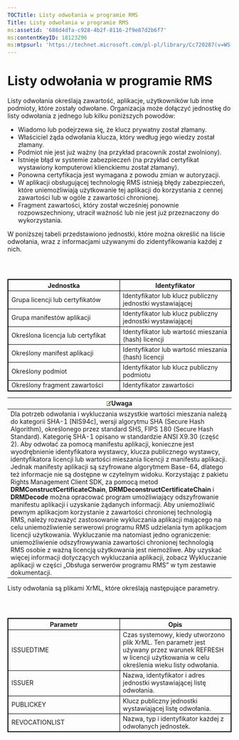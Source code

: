 ```yaml
---
TOCTitle: Listy odwołania w programie RMS
Title: Listy odwołania w programie RMS
ms:assetid: '688d4dfa-c928-4b2f-8116-2f9e87d2b6f7'
ms:contentKeyID: 18123296
ms:mtpsurl: 'https://technet.microsoft.com/pl-pl/library/Cc720287(v=WS.10)'
---
```


Listy odwołania w programie RMS
===============================

Listy odwołania określają zawartość, aplikacje, użytkowników lub inne podmioty, które zostały odwołane. Organizacja może dołączyć jednostkę do listy odwołania z jednego lub kilku poniższych powodów:

-   Wiadomo lub podejrzewa się, że klucz prywatny został złamany.
-   Właściciel żąda odwołania klucza, który według jego wiedzy został złamany.
-   Podmiot nie jest już ważny (na przykład pracownik został zwolniony).
-   Istnieje błąd w systemie zabezpieczeń (na przykład certyfikat wystawiony komputerowi klienckiemu został złamany).
-   Ponowna certyfikacja jest wymagana z powodu zmian w autoryzacji.
-   W aplikacji obsługującej technologię RMS istnieją błędy zabezpieczeń, które uniemożliwiają użytkowanie tej aplikacji do korzystania z cennej zawartości lub w ogóle z zawartości chronionej.
-   Fragment zawartości, który został wcześniej ponownie rozpowszechniony, utracił ważność lub nie jest już przeznaczony do wykorzystania.

W poniższej tabeli przedstawiono jednostki, które można określić na liście odwołania, wraz z informacjami używanymi do zidentyfikowania każdej z nich.

###  

 
<table style="border:1px solid black;">
<colgroup>
<col width="50%" />
<col width="50%" />
</colgroup>
<thead>
<tr class="header">
<th style="border:1px solid black;" >Jednostka</th>
<th style="border:1px solid black;" >Identyfikator</th>
</tr>
</thead>
<tbody>
<tr class="odd">
<td style="border:1px solid black;">Grupa licencji lub certyfikatów</td>
<td style="border:1px solid black;">Identyfikator lub klucz publiczny jednostki wystawiającej</td>
</tr>
<tr class="even">
<td style="border:1px solid black;">Grupa manifestów aplikacji</td>
<td style="border:1px solid black;">Identyfikator lub klucz publiczny jednostki wystawiającej</td>
</tr>
<tr class="odd">
<td style="border:1px solid black;">Określona licencja lub certyfikat</td>
<td style="border:1px solid black;">Identyfikator lub wartość mieszania (hash) licencji</td>
</tr>
<tr class="even">
<td style="border:1px solid black;">Określony manifest aplikacji</td>
<td style="border:1px solid black;">Identyfikator lub wartość mieszania (hash) licencji</td>
</tr>
<tr class="odd">
<td style="border:1px solid black;">Określony podmiot</td>
<td style="border:1px solid black;">Identyfikator lub klucz publiczny podmiotu</td>
</tr>
<tr class="even">
<td style="border:1px solid black;">Określony fragment zawartości</td>
<td style="border:1px solid black;">Identyfikator zawartości</td>
</tr>
</tbody>
</table>
  
| ![](images/Cc720287.note(WS.10).gif)Uwaga                                                                                                                                                                                                                                                                                                                                                                                                                                                                                                                                                                                                                                                                                                                                                                                                                                                                                                                                                                                                                                                                                                                                                                                                                                                                                                                                                                                                                  |  
|-----------------------------------------------------------------------------------------------------------------------------------------------------------------------------------------------------------------------------------------------------------------------------------------------------------------------------------------------------------------------------------------------------------------------------------------------------------------------------------------------------------------------------------------------------------------------------------------------------------------------------------------------------------------------------------------------------------------------------------------------------------------------------------------------------------------------------------------------------------------------------------------------------------------------------------------------------------------------------------------------------------------------------------------------------------------------------------------------------------------------------------------------------------------------------------------------------------------------------------------------------------------------------------------------------------------------------------------------------------------------------------------------------------------------------------------------------------------------------------------|  
| Dla potrzeb odwołania i wykluczania wszystkie wartości mieszania należą do kategorii SHA-1 \[NIS94c\], wersji algorytmu SHA (Secure Hash Algorithm), określonego przez standard SHS, FIPS 180 (Secure Hash Standard). Kategorię SHA-1 opisano w standardzie ANSI X9.30 (część 2). Aby odwołać za pomocą manifestu aplikacji, konieczne jest wyodrębnienie identyfikatora wystawcy, klucza publicznego wystawcy, identyfikatora licencji lub wartości mieszania licencji z manifestu aplikacji. Jednak manifesty aplikacji są szyfrowane algorytmem Base-64, dlatego też informacje nie są dostępne w czytelnym widoku. Korzystając z pakietu Rights Management Client SDK, za pomocą metod **DRMConstructCertificateChain**, **DRMDeconstructCertificateChain** i **DRMDecode** można opracować program umożliwiający odszyfrowanie manifestu aplikacji i uzyskanie żądanych informacji. Aby uniemożliwić pewnym aplikacjom korzystanie z zawartości chronionej technologią RMS, należy rozważyć zastosowanie wykluczania aplikacji mającego na celu uniemożliwienie serwerowi programu RMS udzielania tym aplikacjom licencji użytkowania. Wykluczanie ma natomiast jedno ograniczenie: uniemożliwienie odszyfrowywania zawartości chronionej technologią RMS osobie z ważną licencją użytkowania jest niemożliwe. Aby uzyskać więcej informacji dotyczących wykluczania aplikacji, zobacz Wykluczanie aplikacji w części „Obsługa serwerów programu RMS” w tym zestawie dokumentacji. |
  
Listy odwołania są plikami XrML, które określają następujące parametry.
  
###  

 
<table style="border:1px solid black;">
<colgroup>
<col width="50%" />
<col width="50%" />
</colgroup>
<thead>
<tr class="header">
<th style="border:1px solid black;" >Parametr</th>
<th style="border:1px solid black;" >Opis</th>
</tr>
</thead>
<tbody>
<tr class="odd">
<td style="border:1px solid black;">ISSUEDTIME</td>
<td style="border:1px solid black;">Czas systemowy, kiedy utworzono plik XrML. Ten parametr jest używany przez warunek REFRESH w licencji użytkowania w celu określenia wieku listy odwołania.</td>
</tr>
<tr class="even">
<td style="border:1px solid black;">ISSUER</td>
<td style="border:1px solid black;">Nazwa, identyfikator i adres jednostki wystawiającej listę odwołania.</td>
</tr>
<tr class="odd">
<td style="border:1px solid black;">PUBLICKEY</td>
<td style="border:1px solid black;">Klucz publiczny jednostki wystawiającej listę odwołania.</td>
</tr>
<tr class="even">
<td style="border:1px solid black;">REVOCATIONLIST</td>
<td style="border:1px solid black;">Nazwa, typ i identyfikator każdej z odwołanych jednostek.</td>
</tr>
</tbody>
</table>
